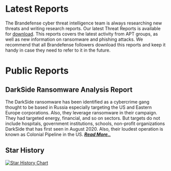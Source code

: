 # Latest Reports

The Brandefense cyber threat intelligence team is always researching new threats and writing research reports. Our latest Threat Reports is available for [download](https://brandefense.io/threat-intelligence-researches/). This reports covers the latest activity from APT groups, as well as new information on ransomware and phishing attacks. We recommend that all Brandefense followers download this reports and keep it handy in case they need to refer to it in the future.


# Public Reports
## DarkSide Ransomware Analysis Report

The DarkSide ransomware has been identified as a cybercrime gang thought to be based in Russia especially targeting the US and Eastern Europe corporations. Also, they leverage ransomware in their campaign. They had targeted energy, financial, and so on sectors. But targets do not include hospitals, government institutions, schools, non-profit organizations DarkSide that has first seen in August 2020. Also, their loudest operation is known as Colonial Pipeline in the US. ***[Read More..](https://github.com/BRANDEFENSE/Threat-Intelligence-Researches/blob/main/DarkSide%20Ransomware%20Analysis%20Report.pdf)***


## Star History

[![Star History Chart](https://api.star-history.com/svg?repos=BRANDEFENSE/Threat-Intelligence-Researches&type=Date)](https://star-history.com/#BRANDEFENSE/Threat-Intelligence-Researches&Date)